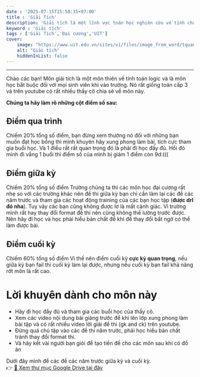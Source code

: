 ```yaml
---
date : '2025-07-15T15:50:35+07:00'
title : 'Giải Tích'
description: 'Giải tích là một lĩnh vực toán học nghiên cứu về tính chất và ứng dụng của các'
keyword : 'Giải tích'
tags : ['Giải Tích','Đại cương','UIT']
cover:
    image: "https://www.uit.edu.vn/sites/vi/files/image_from_word/tquan.jpg"
    alt: "Giải tích"
    hiddenInList: false
---
```

---

Chào các bạn! 
Môn giải tích là một môn thiên về tính toán logic và là môn học bắt buộc đối với mọi sinh viên khi vào trường. Nó rất giống toán cấp 3 và trên youtube có rất nhiều thầy cô chia sẻ về môn này.  

**Chúng ta hãy làm rõ những cột điểm số sau:** 

## Điểm qua trình
Chiếm 20% tổng số điểm, bạn đừng xem thường nó đối với những bạn muốn đạt học bổng thì mình khuyên hãy xung phong làm bài, tích cực tham gia buổi học. Và 1 điều rất rất quan trọng đó là phải đi học đầy đủ. Hồi đó mình đi vắng 1 buổi thì điểm số của mình bị giảm 1 điểm còn 9d:(((
## Điểm giữa kỳ
Chiếm 20% tổng số điểm
Trường chúng ta thì các môn học đại cương rất nhẹ so với các trường khác nên đề thi giữa kỳ bạn chỉ cần làm lại các đề các năm trước và tham gia các hoạt động training của các bạn học tập (**được drl đó nha**). Tuy vậy các bạn cũng không được lơ là mất cảnh giác. Vì trường mình rất hay thay đổi format đề thi nên cũng không thể lường trước được. Nên hãy đi học và học phải hiểu bản chất để khi đề thay đổi bất ngờ có thể làm được bài.
## Điểm cuối kỳ
Chiếm 60% tổng số điểm
Vì thế nên điểm cuối kỳ **cực kỳ quan trọng**, nếu giữa kỳ bạn fail thì cuối kỳ làm lại được, nhưng nếu cuối kỳ bạn fail khả năng rớt môn là rất cao.

# Lời khuyên dành cho môn này
- Hãy đi học đầy đủ và tham gia các buổi học của thầy cô.
- Xem các video nội dung bài giảng trước để khi lên lớp xung phong làm bài tập và có rất nhiều video lời giải đề thi (gk and ck) trên youtube.
- Đừng quá chú tập vào các đề thi năm trước, phải học hiểu bản chất tránh thay đổi format thi.
- Và hãy kết vài người bạn giỏi để tạo tiền đề cho các môn sau khi có đồ án

Dưới đây mình để các đề các năm trước giữa kỳ và cuối kỳ.  
👉 [📁 Xem thư mục Google Drive tại đây](https://drive.google.com/drive/folders/1BFq89RkrWi8zZnJlhEo95Wx1pGn5MhiE)